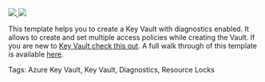 <a href="https://portal.azure.com/#create/Microsoft.Template/uri/https%3A%2F%2Fraw.githubusercontent.com%2FTVDKoni%2Fazure-quickstart-templates%2Fmaster%2F201-key-vault-with-logging-create%2Fazuredeploy.json" target="_blank">
    <img src="http://azuredeploy.net/deploybutton.png"/>
</a>
<a href="http://armviz.io/#/?load=https%3A%2F%2Fraw.githubusercontent.com%2FTVDKoni%2Fazure-quickstart-templates%2Fmaster%2F201-key-vault-with-logging-create%2Fazuredeploy.json" target="_blank">
    <img src="http://armviz.io/visualizebutton.png"/>
</a>

This template helps you to create a Key Vault with diagnostics enabled. It allows to create and set multiple access policies while creating the Vault. If you are new to [Key Vault check this out](https://azure.microsoft.com/en-us/services/key-vault/). A full walk through of this template is available [here](https://www.codeisahighway.com/creating-azure-key-vault-with-logging-using-azure-resource-manager-arm-templates/).

Tags: Azure Key Vault, Key Vault, Diagnostics, Resource Locks